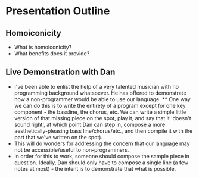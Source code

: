 Presentation Outline
===================




Homoiconicity
--------------

* What is homoiconicity?
* What benefits does it provide?







Live Demonstration with Dan
---------------------------

* I've been able to enlist the help of a very talented musician with no programming background whatsoever. He has offered to demonstrate how a non-programmer would be able to use our language.
** One way we can do this is to write the entirety of a program except for one key component - the bassline, the chorus, etc. We can write a simple little version of that missing piece on the spot, play it, and say that it 'doesn't sound right', at which point Dan can step in, compose a more aesthetically-pleasing bass line/chorus/etc., and then compile it with the part that we've written on the spot).
* This will do wonders for addressing the concern that our language may not be accessible/useful to non-programmers.
* In order for this to work, someone should compose the sample piece in question. Ideally, Dan should only have to compose a single line (a few notes at most) - the intent is to demonstrate that what is possible.


